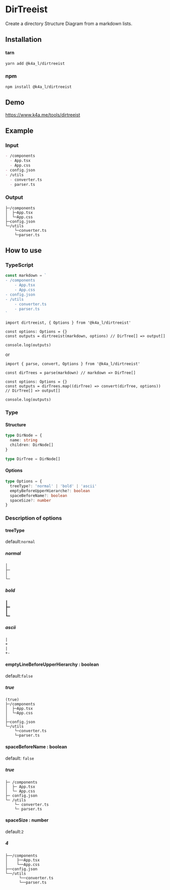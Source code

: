 # DirTreeist

Create a directory Structure Diagram from a markdown lists.

## Installation

#### tarn

```shell
yarn add @k4a_l/dirtreeist
```

### npm

```shell
npm install @k4a_l/dirtreeist
```

## Demo

https://www.k4a.me/tools/dirtreeist

## Example

### Input

```markdown
- /components
  - App.tsx
  - App.css
- config.json
- /utils
  - converter.ts
  - parser.ts
```

### Output

```text
├─/components
│  ├─App.tsx
│  └─App.css
├─config.json
└─/utils
    └─converter.ts
    └─parser.ts
```

## How to use

### TypeScript

```ts
const markdown = `
- /components
    - App.tsx
    - App.css
- config.json
- /utils
    - converter.ts
    - parser.ts
`
```

```tsx
import dirtreeist, { Options } from '@k4a_l/dirtreeist'

const options: Options = {}
const outputs = dirtreeist(markdown, options) // DirTree[] => output[]

console.log(outputs)
```

or

```tsx
import { parse, convert, Options } from '@k4a_l/dirtreeist'

const dirTrees = parse(markdown) // markdown => DirTree[]

const options: Options = {}
const outputs = dirTrees.map((dirTree) => convert(dirTree, options)) // DirTree[] => output[]

console.log(outputs)
```

### Type

#### Structure

```ts
type DirNode = {
  name: string
  children: DirNode[]
}

type DirTree = DirNode[]
```

#### Options

```ts
type Options = {
  treeType?: 'normal' | 'bold' | 'ascii'
  emptyBeforeUpperHierarche?: boolean
  spaceBeforeName?: boolean
  spaceSize?: number
}
```

### Description of options

#### treeType

default:`normal`

##### normal

```
│
├─
│
└─
```

##### bold

```
┃
┣━
┃
┗━
```

##### ascii

```
|
+
|
+-
```

#### emptyLineBeforeUpperHierarchy : boolean

default:`false`

##### true

```text
(true)
├─/components
│  ├─App.tsx
│  └─App.css
│
├─config.json
└─/utils
    └─converter.ts
    └─parser.ts
```

#### spaceBeforeName : boolean

default: `false`

##### true

```text
├─ /components
│  ├─ App.tsx
│  └─ App.css
├─ config.json
└─ /utils
    └─ converter.ts
    └─ parser.ts
```

#### spaceSize : number

default:`2`

##### 4

```text
├──/components
│    ├──App.tsx
│    └──App.css
├──config.json
└──/utils
      └──converter.ts
      └──parser.ts
```
